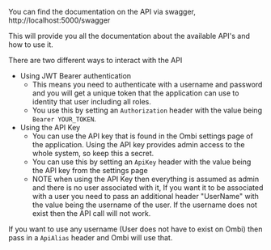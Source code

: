 You can find the documentation on the API via swagger, http://localhost:5000/swagger

This will provide you all the documentation about the available API's and how to use it.

There are two different ways to interact with the API

* Using JWT Bearer authentication
    * This means you need to authenticate with a username and password and you will get a unique token that the application can use to identity that user including all roles.
    * You use this by setting an `Authorization` header with the value being `Bearer YOUR_TOKEN`.
* Using the API Key
    * You can use the API key that is found in the Ombi settings page of the application. Using the API key provides admin access to the whole system, so keep this a secret.
    * You can use this by setting an `ApiKey` header with the value being the API key from the settings page
    * NOTE when using the API Key then everything is assumed as admin and there is no user associated with it, If you want it to be associated with a user you need to pass an additional header "UserName" with the value being the username of the user. If the username does not exist then the API call will not work.


If you want to use any username (User does not have to exist on Ombi) then pass in a `ApiAlias` header and Ombi will use that.